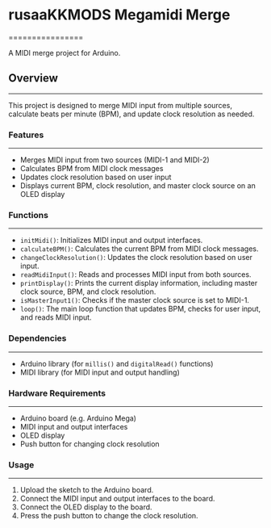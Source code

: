 

# rusaaKKMODS Megamidi Merge
================

A MIDI merge project for Arduino.

## Overview
-----------

This project is designed to merge MIDI input from multiple sources, calculate beats per minute (BPM), and update clock resolution as needed.

### Features
------------

* Merges MIDI input from two sources (MIDI-1 and MIDI-2)
* Calculates BPM from MIDI clock messages
* Updates clock resolution based on user input
* Displays current BPM, clock resolution, and master clock source on an OLED display

### Functions
-------------

* `initMidi()`: Initializes MIDI input and output interfaces.
* `calculateBPM()`: Calculates the current BPM from MIDI clock messages.
* `changeClockResolution()`: Updates the clock resolution based on user input.
* `readMidiInput()`: Reads and processes MIDI input from both sources.
* `printDisplay()`: Prints the current display information, including master clock source, BPM, and clock resolution.
* `isMasterInput1()`: Checks if the master clock source is set to MIDI-1.
* `loop()`: The main loop function that updates BPM, checks for user input, and reads MIDI input.

### Dependencies
------------

* Arduino library (for `millis()` and `digitalRead()` functions)
* MIDI library (for MIDI input and output handling)

### Hardware Requirements
----------------------

* Arduino board (e.g. Arduino Mega)
* MIDI input and output interfaces
* OLED display
* Push button for changing clock resolution

### Usage
-----

1. Upload the sketch to the Arduino board.
2. Connect the MIDI input and output interfaces to the board.
3. Connect the OLED display to the board.
4. Press the push button to change the clock resolution.
